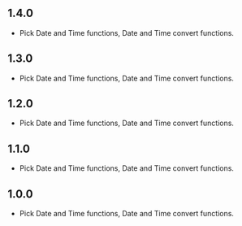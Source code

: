 ## 1.4.0

* Pick Date and Time functions, Date and Time convert functions.

## 1.3.0

* Pick Date and Time functions, Date and Time convert functions.

## 1.2.0

* Pick Date and Time functions, Date and Time convert functions.

## 1.1.0

* Pick Date and Time functions, Date and Time convert functions.

## 1.0.0

* Pick Date and Time functions, Date and Time convert functions.
